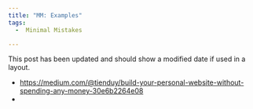 ```yaml
---
title: "MM: Examples"
tags:
  -  Minimal Mistakes

---
```


This post has been updated and should show a modified date if used in a layout.

- https://medium.com/@tienduy/build-your-personal-website-without-spending-any-money-30e6b2264e08
- 